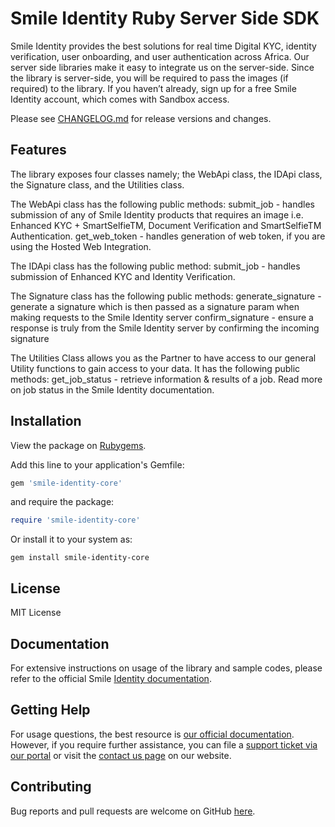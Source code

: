 # Smile Identity Ruby Server Side SDK

Smile Identity provides the best solutions for real time Digital KYC, identity verification, user onboarding, and user authentication across Africa. Our server side libraries make it easy to integrate us on the server-side. Since the library is server-side, you will be required to pass the images (if required) to the library.
If you haven’t already, sign up for a free Smile Identity account, which comes with Sandbox access.

Please see [CHANGELOG.md](CHANGELOG.md) for release versions and changes.

## Features

The library exposes four classes namely; the WebApi class, the IDApi class, the Signature class, and the Utilities class.

The WebApi class has the following public methods:
submit_job - handles submission of any of Smile Identity products that requires an image i.e. Enhanced KYC + SmartSelfieTM, Document Verification and SmartSelfieTM Authentication.
get_web_token - handles generation of web token, if you are using the Hosted Web Integration.

The IDApi class has the following public method:
submit_job - handles submission of Enhanced KYC and Identity Verification.

The Signature class has the following public methods:
generate_signature - generate a signature which is then passed as a signature param when making requests to the Smile Identity server
confirm_signature - ensure a response is truly from the Smile Identity server by confirming the incoming signature

The Utilities Class allows you as the Partner to have access to our general Utility functions to gain access to your data. It has the following public methods:
get_job_status - retrieve information & results of a job. Read more on job status in the Smile Identity documentation.

## Installation

View the package on [Rubygems](https://rubygems.org/gems/smile-identity-core).

Add this line to your application's Gemfile:

```ruby
gem 'smile-identity-core'
```

and require the package:

```ruby
require 'smile-identity-core'
```

Or install it to your system as:

```shell
gem install smile-identity-core
```

## License

MIT License

## Documentation

For extensive instructions on usage of the library and sample codes, please refer to the official Smile [Identity documentation](https://docs.smileidentity.com/server-to-server/ruby).

## Getting Help

For usage questions, the best resource is [our official documentation](https://docs.smileidentity.com). However, if you require further assistance, you can file a [support ticket via our portal](https://portal.smileidentity.com/partner/support/tickets) or visit the [contact us page](https://portal.smileidentity.com/partner/support/tickets) on our website.

## Contributing

Bug reports and pull requests are welcome on GitHub [here](https://github.com/smileidentity/smile-identity-core-ruby).

